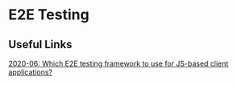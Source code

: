 # E2E Testing

## Useful Links

[2020-06: Which E2E testing framework to use for JS-based client applications?](https://medium.com/@aswinkumar4018/which-e2e-testing-framework-to-use-for-js-based-client-applications-fbcac9aab680)